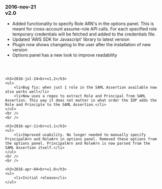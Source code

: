 <div id="divChangelog">
	<h3>2016-nov-21<br>v2.0</h3>
	<ul>
		<li>Added functionality to specify Role ARN's in the options panel. This is meant for cross-account assume-role API calls. For each specified role temporary credentials will be fetched and added to the credentials file.</li>
		<li>Updated 'AWS SDK for Javascript' library to latest version</li>
		<li>Plugin now shows changelog to the user after the installation of new version</li>
		<li>Options panel has a new look to improve readability</li>
	</ul>
	<br />
	<br />

	<h3>2016-jul-24<br>v1.2</h3>
	<ul>
		<li>Bug fix: when just 1 role in the SAML Assertion available now also works well</li>
		<li>Now uses a regex to extract Role and Principal from SAML Assertion. This way it does not matter in what order the IDP adds the Role and Principle to the SAML Assertion.</li>
	</ul>
	<br />
	<br />

	<h3>2016-apr-11<br>v1.1</h3>
	<ul>
		<li>Improved usability. No longer needed to manually specify PrincipalArn and RoleArn in options panel. Removed these options from the options panel. PrincipalArn and RoleArn is now parsed from the SAML Assertion itself.</li>
	</ul>
	<br />
	<br />

	<h3>2016-apr-04<br>v1.0</h3>
	<ul>
		<li>Initial release</li>
	</ul>		
</div>